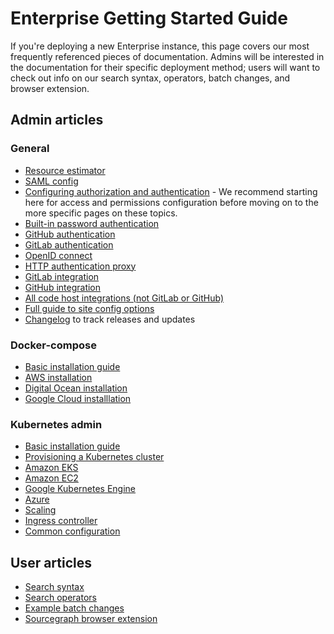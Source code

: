 # Enterprise Getting Started Guide

If you're deploying a new Enterprise instance, this page covers our most frequently referenced pieces of documentation. Admins will be interested in the documentation for their specific deployment method; users will want to check out info on our search syntax, operators, batch changes, and browser extension.

## Admin articles

### General
- [Resource estimator](../admin/install/index.md)
- [SAML config](../admin/auth/saml/index.md)
- [Configuring authorization and authentication](../admin/config/authorization_and_authentication.md) - We recommend starting here for access and permissions configuration before moving on to the more specific pages on these topics.
- [Built-in password authentication](../admin/auth/index.md#builtin-password-authentication)
- [GitHub authentication](../admin/auth/index.md#github)
- [GitLab authentication](../admin/auth/index.md#gitlab)
- [OpenID connect](../admin/auth/index.md#openid-connect)
- [HTTP authentication proxy](../admin/auth/index.md#http-authentication-proxies)
- [GitLab integration](../integration/gitlab.md)
- [GitHub integration](../integration/github.md)
- [All code host integrations (not GitLab or GitHub)](../integration/index.md#integrations)
- [Full guide to site config options](../admin/config/site_config.md#auth-sessionExpiry)
- [Changelog](https://sourcegraph.com/github.com/sourcegraph/sourcegraph/-/blob/CHANGELOG.md) to track releases and updates

### Docker-compose
- [Basic installation guide](../admin/install/docker-compose/index.md)
- [AWS installation](../admin/install/docker-compose/aws.md)
- [Digital Ocean installation](../admin/install/docker-compose/digitalocean.md)
- [Google Cloud installlation](../admin/install/docker-compose/google_cloud.md)

### Kubernetes admin
- [Basic installation guide](../admin/install/kubernetes/index.md)
- [Provisioning a Kubernetes cluster](../admin/install/kubernetes/configure.md#configuring-sourcegraph)
- [Amazon EKS](../admin/install/kubernetes/eks.md)
- [Amazon EC2](https://kubernetes.io/docs/setup/)
- [Google Kubernetes Engine](https://cloud.google.com/kubernetes-engine/docs/quickstart)
- [Azure](../admin/install/kubernetes/azure.md)
- [Scaling](../admin/install/kubernetes/scale.md#improving-performance-with-a-large-number-of-repositories) 
- [Ingress controller](../admin/install/kubernetes/configure.md#ingress-controller-recommended)
- [Common configuration](../admin/install/kubernetes/configure.md#common-configuration)

## User articles
- [Search syntax](../code_search/reference/queries.md)
- [Search operators](../code_search/reference/queries.md#keywords-all-searches)
- [Example batch changes](../batch_changes/tutorials/index.md)
- [Sourcegraph browser extension](../integration/browser_extension.md)
